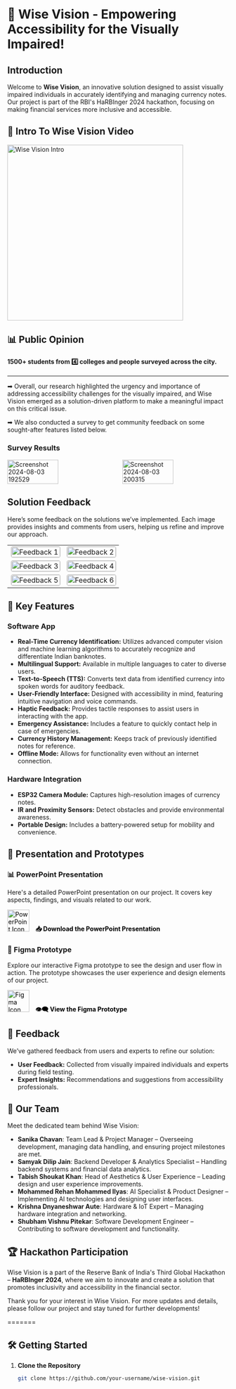 # 🌟 Wise Vision - Empowering Accessibility for the Visually Impaired!

## Introduction

Welcome to **Wise Vision**, an innovative solution designed to assist visually impaired individuals in accurately identifying and managing currency notes. Our project is part of the RBI's HaRBInger 2024 hackathon, focusing on making financial services more inclusive and accessible. 

## 🎥 Intro To Wise Vision Video

<a href="https://www.youtube.com/watch?v=ie2VbtLP_94&t=8s" target="_blank">
  <img src="https://github.com/user-attachments/assets/6ecacbda-f980-4583-b8a3-4b122e28ff79" alt="Wise Vision Intro" width="400"/>
</a>

## 📊 Public Opinion

#### 1500+ students from 4️⃣ colleges and people surveyed across the city.

---

➡ Overall, our research highlighted the urgency and importance of addressing accessibility challenges for the visually impaired, and Wise Vision emerged as a solution-driven platform to make a meaningful impact on this critical issue.

➡ We also conducted a survey to get community feedback on some sought-after features listed below.

### Survey Results
<div style="display: flex; justify-content: space-between;">
  <img src="https://github.com/user-attachments/assets/4af63c09-3120-4efe-b0d3-41c710d1d381" alt="Screenshot 2024-08-03 192529" style="width: 48%;"/>
  <img src="https://github.com/user-attachments/assets/c86465c6-d2ce-48d3-b940-fe62516b6447" alt="Screenshot 2024-08-03 200315" style="width: 48%;"/>
</div>

## Solution Feedback

<p>Here’s some feedback on the solutions we’ve implemented. Each image provides insights and comments from users, helping us refine and improve our approach.</p>

<table>
  <tr>
    <td>
      <img src="https://github.com/user-attachments/assets/d21b933b-6140-417b-bcac-3bbece653fa8" alt="Feedback 1" style="width: 100%; height: auto; border: 1px solid #ccc; border-radius: 4px;"/>
    </td>
    <td>
      <img src="https://github.com/user-attachments/assets/16e5288c-7229-41c2-8af0-b52921ef718b" alt="Feedback 2" style="width: 100%; height: auto; border: 1px solid #ccc; border-radius: 4px;"/>
    </td>
  </tr>
  <tr>
    <td>
      <img src="https://github.com/user-attachments/assets/a414efca-ea13-44f0-ad2f-76bfcce97bb5" alt="Feedback 3" style="width: 100%; height: auto; border: 1px solid #ccc; border-radius: 4px;"/>
    </td>
    <td>
      <img src="https://github.com/user-attachments/assets/18c9fa35-f3ed-4f05-818b-4497834da1b4" alt="Feedback 4" style="width: 100%; height: auto; border: 1px solid #ccc; border-radius: 4px;"/>
    </td>
  </tr>
  <tr>
    <td>
      <img src="https://github.com/user-attachments/assets/34e000fb-fb5c-4b31-9dc9-1c0d63affecf" alt="Feedback 5" style="width: 100%; height: auto; border: 1px solid #ccc; border-radius: 4px;"/>
    </td>
    <td>
      <img src="https://github.com/user-attachments/assets/97e1ed43-436b-401a-a8af-0d3d281553bf" alt="Feedback 6" style="width: 100%; height: auto; border: 1px solid #ccc; border-radius: 4px;"/>
    </td>
  </tr>
</table>


## 🚀 Key Features

### **Software App**

- **Real-Time Currency Identification:** Utilizes advanced computer vision and machine learning algorithms to accurately recognize and differentiate Indian banknotes.
- **Multilingual Support:** Available in multiple languages to cater to diverse users.
- **Text-to-Speech (TTS):** Converts text data from identified currency into spoken words for auditory feedback.
- **User-Friendly Interface:** Designed with accessibility in mind, featuring intuitive navigation and voice commands.
- **Haptic Feedback:** Provides tactile responses to assist users in interacting with the app.
- **Emergency Assistance:** Includes a feature to quickly contact help in case of emergencies.
- **Currency History Management:** Keeps track of previously identified notes for reference.
- **Offline Mode:** Allows for functionality even without an internet connection.

### **Hardware Integration**

- **ESP32 Camera Module:** Captures high-resolution images of currency notes.
- **IR and Proximity Sensors:** Detect obstacles and provide environmental awareness.
- **Portable Design:** Includes a battery-powered setup for mobility and convenience.

## 📁 Presentation and Prototypes

### 📊 PowerPoint Presentation

<p>Here's a detailed PowerPoint presentation on our project. It covers key aspects, findings, and visuals related to our work.</p>

<a href="https://github.com/user-attachments/files/16481034/Wise.Vision.pptx.1.1.pdf" target="_blank" style="text-decoration: none; color: #000;">
  <img src="https://img.icons8.com/ios-filled/50/000000/powerpoint.png" alt="PowerPoint Icon" style="width: 50px; height: 50px;"/>
  <div style="display: inline-block; vertical-align: middle; margin-left: 10px;">
    <b>📥 Download the PowerPoint Presentation</b>
  </div>
</a>

### 🎨 Figma Prototype

<p>Explore our interactive Figma prototype to see the design and user flow in action. The prototype showcases the user experience and design elements of our project.</p>

<a href="https://drive.google.com/file/d/1_mh8hbbkF1SQV2VkCCl8XY_pD_ORiwYa/view?usp=sharing" target="_blank" style="text-decoration: none; color: #000;">
  <img src="https://img.icons8.com/ios-filled/50/000000/figma.png" alt="Figma Icon" style="width: 50px; height: 50px;"/>
  <div style="display: inline-block; vertical-align: middle; margin-left: 10px;">
    <b>👁️‍🗨️ View the Figma Prototype</b>
  </div>
</a>


## 📝 Feedback

We’ve gathered feedback from users and experts to refine our solution:

- **User Feedback:** Collected from visually impaired individuals and experts during field testing.
- **Expert Insights:** Recommendations and suggestions from accessibility professionals.

## 👥 Our Team

Meet the dedicated team behind Wise Vision:

- **Sanika Chavan**: Team Lead & Project Manager – Overseeing development, managing data handling, and ensuring project milestones are met.
- **Samyak Dilip Jain**: Backend Developer & Analytics Specialist – Handling backend systems and financial data analytics.
- **Tabish Shoukat Khan**: Head of Aesthetics & User Experience – Leading design and user experience improvements.
- **Mohammed Rehan Mohammed Ilyas**: AI Specialist & Product Designer – Implementing AI technologies and designing user interfaces.
- **Krishna Dnyaneshwar Aute**: Hardware & IoT Expert – Managing hardware integration and networking.
- **Shubham Vishnu Pitekar**: Software Development Engineer – Contributing to software development and functionality.

## 🏆 Hackathon Participation

Wise Vision is a part of the Reserve Bank of India's Third Global Hackathon – **HaRBInger 2024**, where we aim to innovate and create a solution that promotes inclusivity and accessibility in the financial sector.

Thank you for your interest in Wise Vision. For more updates and details, please follow our project and stay tuned for further developments!

=======
## 🛠️ Getting Started

1. **Clone the Repository**
   ```bash
   git clone https://github.com/your-username/wise-vision.git



